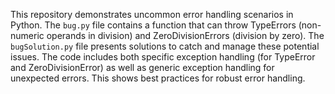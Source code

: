 This repository demonstrates uncommon error handling scenarios in Python. The `bug.py` file contains a function that can throw TypeErrors (non-numeric operands in division) and ZeroDivisionErrors (division by zero). The `bugSolution.py` file presents solutions to catch and manage these potential issues.  The code includes both specific exception handling (for TypeError and ZeroDivisionError) as well as generic exception handling for unexpected errors.  This shows best practices for robust error handling.